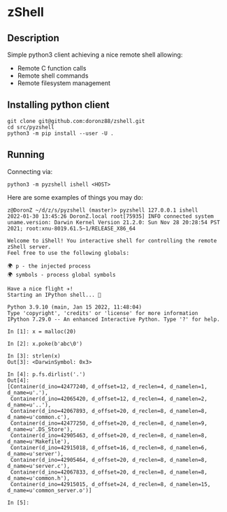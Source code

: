 # zShell

## Description

Simple python3 client achieving a nice remote shell allowing:
* Remote C function calls
* Remote shell commands
* Remote filesystem management

## Installing python client

```shell
git clone git@github.com:doronz88/zshell.git
cd src/pyzshell
python3 -m pip install --user -U .
```

## Running

Connecting via:

```shell
python3 -m pyzshell ishell <HOST>
```

Here are some examples of things you may do:

```
z@DoronZ ~/d/z/s/pyzshell (master)> pyzshell 127.0.0.1 ishell
2022-01-30 13:45:26 DoronZ.local root[75935] INFO connected system uname.version: Darwin Kernel Version 21.2.0: Sun Nov 28 20:28:54 PST 2021; root:xnu-8019.61.5~1/RELEASE_X86_64

Welcome to iShell! You interactive shell for controlling the remote zShell server.
Feel free to use the following globals:

🌍 p - the injected process
🌍 symbols - process global symbols

Have a nice flight ✈️!
Starting an IPython shell... 🐍

Python 3.9.10 (main, Jan 15 2022, 11:48:04)
Type 'copyright', 'credits' or 'license' for more information
IPython 7.29.0 -- An enhanced Interactive Python. Type '?' for help.

In [1]: x = malloc(20)

In [2]: x.poke(b'abc\0')

In [3]: strlen(x)
Out[3]: <DarwinSymbol: 0x3>

In [4]: p.fs.dirlist('.')
Out[4]:
[Container(d_ino=42477240, d_offset=12, d_reclen=4, d_namelen=1, d_name=u'.'),
 Container(d_ino=42065420, d_offset=12, d_reclen=4, d_namelen=2, d_name=u'..'),
 Container(d_ino=42067893, d_offset=20, d_reclen=8, d_namelen=8, d_name=u'common.c'),
 Container(d_ino=42477250, d_offset=20, d_reclen=8, d_namelen=9, d_name=u'.DS_Store'),
 Container(d_ino=42905463, d_offset=20, d_reclen=8, d_namelen=8, d_name=u'Makefile'),
 Container(d_ino=42915018, d_offset=16, d_reclen=8, d_namelen=6, d_name=u'server'),
 Container(d_ino=42905464, d_offset=20, d_reclen=8, d_namelen=8, d_name=u'server.c'),
 Container(d_ino=42067833, d_offset=20, d_reclen=8, d_namelen=8, d_name=u'common.h'),
 Container(d_ino=42915015, d_offset=24, d_reclen=8, d_namelen=15, d_name=u'common_server.o')]

In [5]:
```